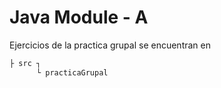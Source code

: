 # Java Module - A
Ejercicios de la practica grupal se encuentran en 

```bash
├ src ┐
      └ practicaGrupal
```
